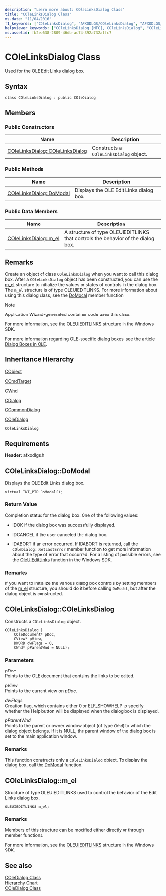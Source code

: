 ```yaml
---
description: "Learn more about: COleLinksDialog Class"
title: "COleLinksDialog Class"
ms.date: "11/04/2016"
f1_keywords: ["COleLinksDialog", "AFXODLGS/COleLinksDialog", "AFXODLGS/COleLinksDialog::COleLinksDialog", "AFXODLGS/COleLinksDialog::DoModal", "AFXODLGS/COleLinksDialog::m_el"]
helpviewer_keywords: ["COleLinksDialog [MFC], COleLinksDialog", "COleLinksDialog [MFC], DoModal", "COleLinksDialog [MFC], m_el"]
ms.assetid: fb2eb638-2809-46db-ac74-392a732affc7
---
```

# COleLinksDialog Class

Used for the OLE Edit Links dialog box.

## Syntax

```
class COleLinksDialog : public COleDialog
```

## Members

### Public Constructors

|Name|Description|
|----------|-----------------|
|[COleLinksDialog::COleLinksDialog](#colelinksdialog)|Constructs a `COleLinksDialog` object.|

### Public Methods

|Name|Description|
|----------|-----------------|
|[COleLinksDialog::DoModal](#domodal)|Displays the OLE Edit Links dialog box.|

### Public Data Members

|Name|Description|
|----------|-----------------|
|[COleLinksDialog::m_el](#m_el)|A structure of type OLEUIEDITLINKS that controls the behavior of the dialog box.|

## Remarks

Create an object of class `COleLinksDialog` when you want to call this dialog box. After a `COleLinksDialog` object has been constructed, you can use the [m_el](#m_el) structure to initialize the values or states of controls in the dialog box. The `m_el` structure is of type OLEUIEDITLINKS. For more information about using this dialog class, see the [DoModal](#domodal) member function.

> [!NOTE]
> Application Wizard-generated container code uses this class.

For more information, see the [OLEUIEDITLINKS](/windows/win32/api/oledlg/ns-oledlg-oleuieditlinksw) structure in the Windows SDK.

For more information regarding OLE-specific dialog boxes, see the article [Dialog Boxes in OLE](../../mfc/dialog-boxes-in-ole.md).

## Inheritance Hierarchy

[CObject](../../mfc/reference/cobject-class.md)

[CCmdTarget](../../mfc/reference/ccmdtarget-class.md)

[CWnd](../../mfc/reference/cwnd-class.md)

[CDialog](../../mfc/reference/cdialog-class.md)

[CCommonDialog](../../mfc/reference/ccommondialog-class.md)

[COleDialog](../../mfc/reference/coledialog-class.md)

`COleLinksDialog`

## Requirements

**Header:** afxodlgs.h

## <a name="domodal"></a> COleLinksDialog::DoModal

Displays the OLE Edit Links dialog box.

```
virtual INT_PTR DoModal();
```

### Return Value

Completion status for the dialog box. One of the following values:

- IDOK if the dialog box was successfully displayed.

- IDCANCEL if the user canceled the dialog box.

- IDABORT if an error occurred. If IDABORT is returned, call the `COleDialog::GetLastError` member function to get more information about the type of error that occurred. For a listing of possible errors, see the [OleUIEditLinks](/windows/win32/api/oledlg/nf-oledlg-oleuieditlinksw) function in the Windows SDK.

### Remarks

If you want to initialize the various dialog box controls by setting members of the [m_el](#m_el) structure, you should do it before calling `DoModal`, but after the dialog object is constructed.

## <a name="colelinksdialog"></a> COleLinksDialog::COleLinksDialog

Constructs a `COleLinksDialog` object.

```
COleLinksDialog (
    COleDocument* pDoc,
    CView* pView,
    DWORD dwFlags = 0,
    CWnd* pParentWnd = NULL);
```

### Parameters

*pDoc*<br/>
Points to the OLE document that contains the links to be edited.

*pView*<br/>
Points to the current view on *pDoc*.

*dwFlags*<br/>
Creation flag, which contains either 0 or ELF_SHOWHELP to specify whether the Help button will be displayed when the dialog box is displayed.

*pParentWnd*<br/>
Points to the parent or owner window object (of type `CWnd`) to which the dialog object belongs. If it is NULL, the parent window of the dialog box is set to the main application window.

### Remarks

This function constructs only a `COleLinksDialog` object. To display the dialog box, call the [DoModal](#domodal) function.

## <a name="m_el"></a> COleLinksDialog::m_el

Structure of type OLEUIEDITLINKS used to control the behavior of the Edit Links dialog box.

```
OLEUIEDITLINKS m_el;
```

### Remarks

Members of this structure can be modified either directly or through member functions.

For more information, see the [OLEUIEDITLINKS](/windows/win32/api/oledlg/ns-oledlg-oleuieditlinksw) structure in the Windows SDK.

## See also

[COleDialog Class](../../mfc/reference/coledialog-class.md)<br/>
[Hierarchy Chart](../../mfc/hierarchy-chart.md)<br/>
[COleDialog Class](../../mfc/reference/coledialog-class.md)

